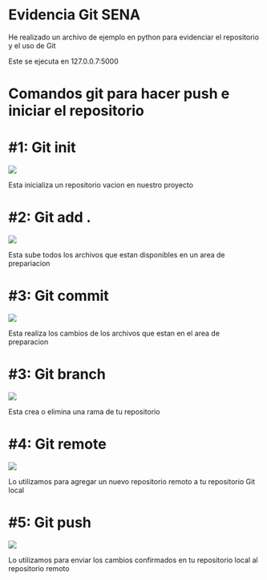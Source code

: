 <div>
  <h1>Evidencia Git SENA</h1>
  <p>He realizado un archivo de ejemplo en python para evidenciar el repositorio y el uso de Git</p>
  <p>Este se ejecuta en 127.0.0.7:5000</p>
</div>

<div>
  <h1>Comandos git para hacer push e iniciar el repositorio</h1>
  <div>
    <h1>#1: Git init</h1>
    <img src="https://imgur.com/Kbo7EUh.jpg" />
    <p>Esta inicializa un repositorio vacion en nuestro proyecto</p>
  </div>

  <div>
    <h1>#2: Git add .</h1>
    <img src="https://imgur.com/mt5Uga2.jpg" />
    <p>Esta sube todos los archivos que estan disponibles en un area de prepariacion</p>
  </div>

  <div>
    <h1>#3: Git commit</h1>
    <img src="https://imgur.com/jYO3f2M.jpg" />
    <p>Esta realiza los cambios de los archivos que estan en el area de preparacion</p>
  </div>

  <div>
    <h1>#3: Git branch</h1>
    <img src="https://imgur.com/70s5bX8.jpg" />
    <p>Esta crea o elimina una rama de tu repositorio</p>
  </div>

  <div>
    <h1>#4: Git remote</h1>
    <img src="https://imgur.com/JYAVMaZ.jpg" />
    <p>Lo utilizamos para agregar un nuevo repositorio remoto a tu repositorio Git local</p>
  </div>

  <div>
    <h1>#5: Git push</h1>
    <img src="https://imgur.com/qIXqBIj.jpg" />
    <p>Lo utilizamos para enviar los cambios confirmados en tu repositorio local al repositorio remoto</p>
  </div>
  
</div>


